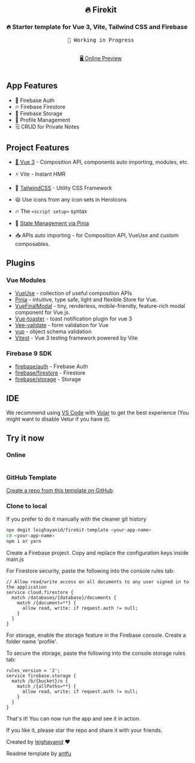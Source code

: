 <h2 align="center">
🔥 Firekit
</h2>
 <h3>
   🔥 Starter template for Vue 3, Vite, Tailwind CSS and
   Firebase
  </h3>

<pre align="center">
🧪 Working in Progress
</pre>

<p align="center">
<br>
<a href="https://firekit-template.vercel.app/">🖥 Online Preview</a>
<br><br>
<a href="https://stackblitz.com/github/leighayanid/firekit-template"><img src="https://developer.stackblitz.com/img/open_in_stackblitz.svg" alt=""></a>
</p>

## App Features

- 🔐 Firebase Auth
- 🔥 Firebase Firestore
- 💾 Firebase Storage
- 👱 Profile Management
- 🗒️ CRUD for Private Notes

## Project Features

- [💚 Vue 3](https://v3.Vuejs.org) - Composition API, components auto importing, modules, etc.

- ⚡️ Vite - Instant HMR

- 🎨 [TailwindCSS](https://tailwindcss.com) - Utility CSS Framework

- 😃 Use icons from any icon sets in HeroIcons

- 🔥 The `<script setup>` syntax

- 🍍 [State Management via Pinia](https://pinia.esm.dev/)

- 📥 APIs auto importing - for Composition API, VueUse and custom composables.

## Plugins

### Vue Modules

- [VueUse](https://github.com/vueuse/vueuse) - collection of useful composition APIs
- [Pinia](https://pinia.esm.dev/) - intuitive, type safe, light and flexible Store for Vue.
- [VueFinalModal](https://vue-final-modal.org/) - tiny, renderless, mobile-friendly, feature-rich modal component for Vue.js.
- [Vue-toaster](https://github.com/MeForma/vue-toaster) - toast notification plugin for vue 3
- [Vee-validate](https://vee-validate.logaretm.com/v4/) - form validation for Vue
- [yup](https://github.com/jquense/yup) - object schema validation
- [Vitest](https://vitest.dev) - Vue 3 testing framework powered by Vite

### Firebase 9 SDK

- [firebase/auth](https://firebase.google.com/docs/auth/web/start) - Firebase Auth
- [firebase/firestore](https://firebase.google.com/docs/firestore/quickstart) - Firestore
- [firebase/storage](https://firebase.google.com/docs/firestore/quickstart) - Storage

## IDE

We recommend using [VS Code](https://code.visualstudio.com/) with [Volar](https://github.com/johnsoncodehk/volar) to get the best experience (You might want to disable Vetur if you have it).

## Try it now

### Online

<a href="https://stackblitz.com/github/leighayanid/firekit-template"><img src="https://developer.stackblitz.com/img/open_in_stackblitz.svg" alt=""></a>

### GitHub Template

[Create a repo from this template on GitHub](https://github.com/leighayanid/firekit-template/generate).

### Clone to local

If you prefer to do it manually with the cleaner git history

```bash
npx degit leighayanid/firekit-template <your-app-name>
cd <your-app-name>
npm i or yarn
```

Create a Firebase project. Copy and replace the configuration keys inside main.js

For Firestore security, paste the following into the console rules tab:

```
// Allow read/write access on all documents to any user signed in to the application
service cloud.firestore {
  match /databases/{database}/documents {
    match /{document=**} {
      allow read, write: if request.auth != null;
    }
  }
}
```

For storage, enable the storage feature in the Firebase console. Create a folder name 'profile'.

To secure the storage, paste the following into the console storage rules tab:

```
rules_version = '2';
service firebase.storage {
  match /b/{bucket}/o {
    match /{allPaths=**} {
      allow read, write: if request.auth != null;
    }
  }
}
```

That's it! You can now run the app and see it in action.

If you like it, please star the repo and share it with your friends.

Created by [leighayanid](https://leighdinaya.com) ❤️

Readme template by [antfu](https://github.com/antfu/vitesse-nuxt3)
